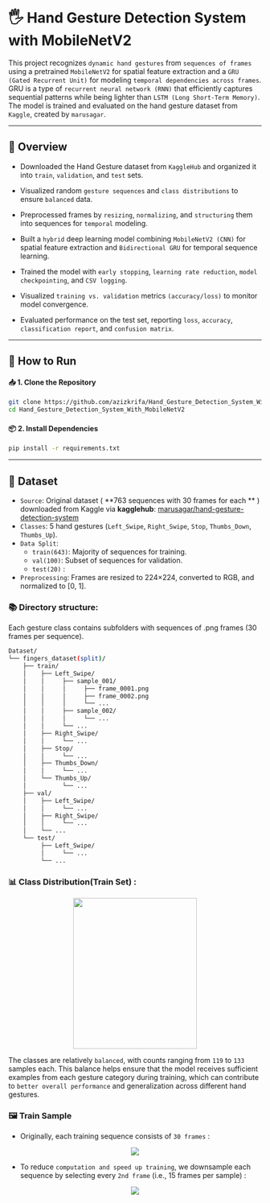 # 🖐️ Hand Gesture Detection System with MobileNetV2
This project recognizes `dynamic hand gestures` from `sequences of frames` using a pretrained `MobileNetV2` for spatial feature extraction and a `GRU (Gated Recurrent Unit)` for modeling `temporal dependencies across frames`. GRU is a type of `recurrent neural network (RNN)` that efficiently captures sequential patterns while being lighter than `LSTM (Long Short-Term Memory)`. The model is trained and evaluated on the hand gesture dataset from `Kaggle`, created by `marusagar`.

----

## 🧠 Overview

  - Downloaded the Hand Gesture dataset from `KaggleHub` and organized it into `train`, `validation`, and `test` sets.

  - Visualized random `gesture sequences` and `class distributions` to ensure `balanced` data.

  - Preprocessed frames by `resizing`, `normalizing`, and `structuring` them into sequences for `temporal` modeling.

  - Built a `hybrid` deep learning model combining `MobileNetV2 (CNN)` for spatial feature extraction and `Bidirectional GRU` for temporal sequence learning.

  - Trained the model with `early stopping`, `learning rate reduction`, `model checkpointing`, and `CSV logging`.

  - Visualized `training vs. validation` metrics `(accuracy/loss)` to monitor model convergence.

  - Evaluated performance on the test set, reporting `loss`, `accuracy`, `classification report`, and `confusion matrix`.


----

## 🚀 How to Run

#### 📥 1. Clone the Repository

```bash
git clone https://github.com/azizkrifa/Hand_Gesture_Detection_System_With_MobileNetV2.git
cd Hand_Gesture_Detection_System_With_MobileNetV2
```
#### 📦 2. Install Dependencies

```bash
pip install -r requirements.txt
```

----

## 📁 Dataset

  - `Source`: Original dataset ( **763 sequences with 30 frames for each **  ) downloaded from Kaggle via **kagglehub**: [marusagar/hand-gesture-detection-system](https://www.kaggle.com/code/marusagar/hand-gesture-recognition-system)
  - `Classes`: 5 hand gestures (`Left_Swipe`, `Right_Swipe`, `Stop`, `Thumbs_Down`, `Thumbs_Up`).
  - `Data Split`:
      - `train(643)`: Majority of sequences for training.
      - `val(100)`: Subset of sequences for validation.
      - `test(20)` :
  - `Preprocessing`: Frames are resized to 224×224, converted to RGB, and normalized to [0, 1].

### 📚 Directory structure: 
Each gesture class contains subfolders with sequences of .png frames (30 frames per sequence).

```bash
Dataset/
└── fingers_dataset(split)/
    ├── train/
    │    ├── Left_Swipe/
    │    │     ├── sample_001/
    │    │     │     ├── frame_0001.png
    │    │     │     ├── frame_0002.png
    │    │     │     └── ...
    │    │     ├── sample_002/
    │    │     │     └── ...
    │    │     └── ...
    │    ├── Right_Swipe/
    │    │     └── ...
    │    ├── Stop/
    │    │     └── ...
    │    ├── Thumbs_Down/
    │    │     └── ...
    │    └── Thumbs_Up/
    │          └── ...
    ├── val/
    │    ├── Left_Swipe/
    │    │     └── ...
    │    ├── Right_Swipe/
    │    │     └── ...
    │    └── ...
    └── test/
         ├── Left_Swipe/
         │     └── ...
         └── ...

```


### 📊 Class Distribution(Train Set) :
  <p align="center">
  <img src="https://github.com/user-attachments/assets/b65883b2-c86a-45d3-94d9-dbc797cacfb6"
 width="70%" height="300px" />
  </p>
  
The classes are relatively `balanced`, with counts ranging from `119` to `133` samples each. This balance helps ensure that the model receives sufficient examples from each gesture category during training, which can contribute to `better overall performance` and generalization across different hand gestures.

### 🖼️ Train Sample 

- Originally, each training sequence consists of `30 frames` :
  
<p align="center">
  <img src="https://github.com/user-attachments/assets/bce6a890-20f3-4801-b509-89a36b2d1424">
</p>


- To reduce `computation and speed up training`, we downsample each sequence by selecting every `2nd frame` (i.e., 15 frames per sample) :

<p align="center">
  <img src="https://github.com/user-attachments/assets/468927c7-dcb4-4e25-b77a-3dd16e1d8133" >
</p>


  






